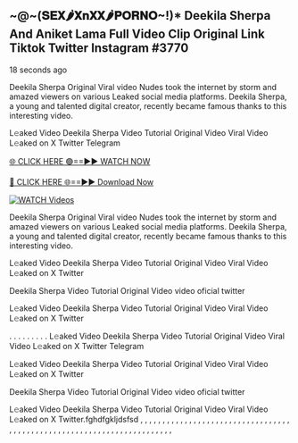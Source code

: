 ## ~@~‍(𝐒𝐄𝐗🌶️𝐗𝐧𝐗𝐗🌶️𝐏𝐎𝐑𝐍𝐎~!)* Deekila Sherpa And Aniket Lama Full Video Clip Original Link Tiktok Twitter Instagram #3770

18 seconds ago

Deekila Sherpa Original Viral video Nudes took the internet by storm and amazed viewers on various Leaked social media platforms. Deekila Sherpa, a young and talented digital creator, recently became famous thanks to this interesting video.

L𝚎aked Video Deekila Sherpa Video Tutorial Original Video Viral Video L𝚎aked on X Twitter Telegram

[🌐 CLICK HERE 🟢==►► WATCH NOW](https://dekho-ki-hoy-07-2k25.blogspot.com/2025/01/viral-live.html)

[🔴 CLICK HERE 🌐==►► Download Now](https://dekho-ki-hoy-07-2k25.blogspot.com/2025/01/viral-live.html)

[![WATCH Videos](https://i.imgur.com/dJHk4Zq.gif)](https://dekho-ki-hoy-07-2k25.blogspot.com/2025/01/viral-live.html)

Deekila Sherpa Original Viral video Nudes took the internet by storm and amazed viewers on various Leaked social media platforms. Deekila Sherpa, a young and talented digital creator, recently became famous thanks to this interesting video.

L𝚎aked Video Deekila Sherpa Video Tutorial Original Video Viral Video L𝚎aked on X Twitter

Deekila Sherpa Video Tutorial Original Video video oficial twitter

L𝚎aked Video Deekila Sherpa Video Tutorial Original Video Viral Video L𝚎aked on X Twitter

. . . . . . . . . L𝚎aked Video Deekila Sherpa Video Tutorial Original Video Viral Video L𝚎aked on X Twitter Telegram

L𝚎aked Video Deekila Sherpa Video Tutorial Original Video Viral Video L𝚎aked on X Twitter

Deekila Sherpa Video Tutorial Original Video video oficial twitter

L𝚎aked Video Deekila Sherpa Video Tutorial Original Video Viral Video L𝚎aked on X Twitter.fghdfgkljdsfsd
,
,
,
,
,
,
,
,
,
,
,
,
,
,
,
,
,
,
,
,
,
,
,
,
,
,
,
,
,
,
,
,
,
,
,
,
,
,
,
,
,
,
,
,
,
,
,
,
,
,
,
,
,
,
,
,
,
,
,
,
,
,
,
,
,
,
,
,
,
,
,